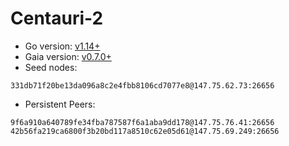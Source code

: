 # Centauri-2

- Go version: [v1.14+](https://golang.org/dl/)
- Gaia version: [v0.7.0+](https://github.com/ovrclk/akash/releases)
- Seed nodes:

```
331db71f20be13da096a8c2e4fbb8106cd7077e8@147.75.62.73:26656
```
- Persistent Peers:

```
9f6a910a640789fe34fba787587f6a1aba9dd178@147.75.76.41:26656
42b56fa219ca6800f3b20bd117a8510c62e05d61@147.75.69.249:26656
```